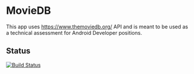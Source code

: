 # MovieDB

This app uses https://www.themoviedb.org/ API and is meant to be used as a technical assessment for Android Developer positions.

## Status
[![Build Status](https://api.travis-ci.org/fibelatti/android-moviedb.svg?branch=master)](https://travis-ci.org/fibelatti/android-moviedb)
